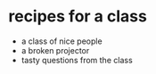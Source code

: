 # recipes for a class

+ a class of nice people
+ a broken projector
+ tasty questions from the class
